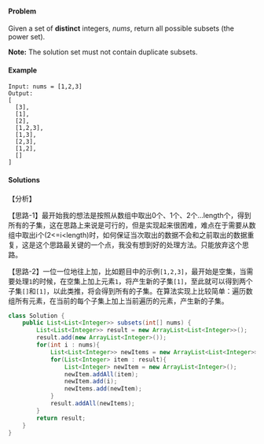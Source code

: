 #### Problem

Given a set of **distinct** integers, *nums*, return all possible subsets (the power set).

**Note:** The solution set must not contain duplicate subsets.

#### Example

```
Input: nums = [1,2,3]
Output:
[
  [3],
  [1],
  [2],
  [1,2,3],
  [1,3],
  [2,3],
  [1,2],
  []
]
```

#### Solutions

【分析】

【思路-1】最开始我的想法是按照从数组中取出0个、1个、2个…length个，得到所有的子集，这在思路上来说是可行的，但是实现起来很困难，难点在于需要从数组中取出i个(2<=i<length)时，如何保证当次取出的数据不会和之前取出的数据重复，这是这个思路最关键的一个点，我没有想到好的处理方法。只能放弃这个思路。

【思路-2】一位一位地往上加，比如题目中的示例`[1,2,3]`，最开始是空集，当需要处理`1`的时候，在空集上加上元素`1`，将产生新的子集`[1]`，至此就可以得到两个子集`[]`和`[1]`，以此类推，将会得到所有的子集。在算法实现上比较简单：遍历数组所有元素，在当前的每个子集上加上当前遍历的元素，产生新的子集。

```java
class Solution {
    public List<List<Integer>> subsets(int[] nums) {
        List<List<Integer>> result = new ArrayList<List<Integer>>();
        result.add(new ArrayList<Integer>());
        for(int i : nums){
            List<List<Integer>> newItems = new ArrayList<List<Integer>>();
            for(List<Integer> item : result){
                List<Integer> newItem = new ArrayList<Integer>();
                newItem.addAll(item);
                newItem.add(i);
                newItems.add(newItem);
            }
            result.addAll(newItems);
        }
        return result;
    }
}
```



